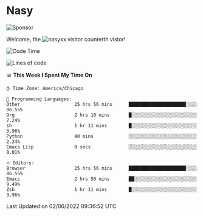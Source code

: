 # Nasy

<!--
<p align="center">
<img height="200" src="https://github-readme-stats.vercel.app/api?username=nasyxx&count_private=true&show_icons=true&theme=dracula&include_all_commits=true"/>
<img height="200" src="https://github-readme-stats.vercel.app/api/top-langs/?username=nasyxx&theme=dracula&hide=html,jupyter+notebook&count_private=true&show_icons=true"/>
</p>

  
----------------
-->

![Sponsor](https://img.shields.io/static/v1.svg?label=Sponsor&message=%E2%9D%A4&logo=GitHub&style=flat&color=pink)
 
Welcome, the ![nasyxx visitor counter](https://count.getloli.com/get/@nasyxx?theme=rule34)th vistor!
 
<!--START_SECTION:waka-->
![Code Time](http://img.shields.io/badge/Code%20Time-2%2C449%20hrs%2010%20mins-blue)

![Lines of code](https://img.shields.io/badge/From%20Hello%20World%20I%27ve%20Written-5%20Million%20lines%20of%20code-blue)

📊 **This Week I Spent My Time On** 

```text
⌚︎ Time Zone: America/Chicago

💬 Programming Languages: 
Other                    25 hrs 56 mins      █████████████████████░░░░   86.55% 
Org                      2 hrs 10 mins       █░░░░░░░░░░░░░░░░░░░░░░░░   7.24% 
sh                       1 hr 11 mins        █░░░░░░░░░░░░░░░░░░░░░░░░   3.96% 
Python                   40 mins             ░░░░░░░░░░░░░░░░░░░░░░░░░   2.24% 
Emacs Lisp               0 secs              ░░░░░░░░░░░░░░░░░░░░░░░░░   0.01%

🔥 Editors: 
Browser                  25 hrs 56 mins      █████████████████████░░░░   86.55% 
Emacs                    2 hrs 50 mins       ██░░░░░░░░░░░░░░░░░░░░░░░   9.49% 
Zsh                      1 hr 11 mins        █░░░░░░░░░░░░░░░░░░░░░░░░   3.96%

```


 Last Updated on 02/06/2022 09:36:52 UTC
<!--END_SECTION:waka-->

<!-- ![visitors](https://visitor-badge.laobi.icu/badge?page_id=nasyxx.nasyxx) -->
